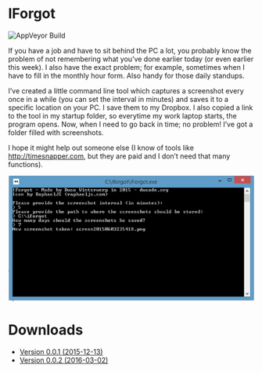 # IForgot

![AppVeyor Build](https://ci.appveyor.com/api/projects/status/fyko5s30q05d233q)

If you have a job and have to sit behind the PC a lot, you probably know the problem of not remembering what you’ve done earlier today (or even earlier this week). I also have the exact problem; for example, sometimes when I have to fill in the monthly hour form. Also handy for those daily standups.

I’ve created a little command line tool which captures a screenshot every once in a while (you can set the interval in minutes) and saves it to a specific location on your PC. I save them to my Dropbox. I also copied a link to the tool in my startup folder, so everytime my work laptop starts, the program opens. Now, when I need to go back in time; no problem! I’ve got a folder filled with screenshots.

I hope it might help out someone else (I know of tools like http://timesnapper.com, but they are paid and I don’t need that many functions).

![IForgot console](/iforgot.png)

# Downloads

* [Version 0.0.1 (2015-12-13)](http://duc.gr/iforgot-001)
* [Version 0.0.2 (2016-03-02)](http://duc.gr/iforgot002)